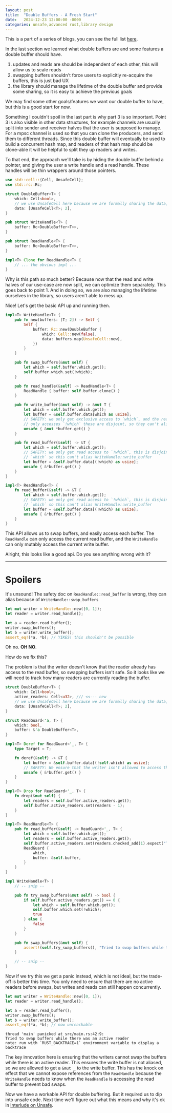 ```yaml
---
layout: post
title:  "Double Buffers - A Fresh Start"
date:   2024-12-23 12:00:00 -0000
categories: unsafe,advanced rust,library design
---
```


This is a part of a series of blogs, you can see the full list [here](Double-Buffer-1.html).

In the last section we learned what double buffers are and some features a double buffer should have.
 1. updates and reads are should be independent of each other, this will allow us to scale reads
 2. swapping buffers shouldn't force users to explicitly re-acquire the buffers, this is just bad UX
 3. the library should manage the lifetime of the double buffer and provide some sharing, so it is easy to achieve the previous goals

We may find some other goals/features we want our double buffer to have, but this is a good start for now.

Something I couldn't spoil in the last part is why part 3 is so important.
Point 3 is also visible in other data structures, for example channels are usually split into sender and receiver
halves that the user is supposed to manage. For a mpsc channel is used so that you can clone the producers, and
send them to different threads. Since this double buffer will eventually be used to build a concurrent hash map,
and readers of that hash map should be clone-able it will be helpful to split they up readers and writes.

To that end, the approach we'll take is by hiding the double buffer behind a pointer, and giving the user a write handle and a read handle.
These handles will be thin wrappers around those pointers.

```rust
use std::cell::{Cell, UnsafeCell};
use std::rc::Rc;

struct DoubleBuffer<T> {
    which: Cell<bool>,
    // we use UnsafeCell here because we are formally sharing the data, even if they are all accesses are disjoint
    data: [UnsafeCell<T>; 2],
}

pub struct WriteHandle<T> {
    buffer: Rc<DoubleBuffer<T>>,
}

pub struct ReadHandle<T> {
    buffer: Rc<DoubleBuffer<T>>,
}

impl<T> Clone for ReadHandle<T> {
    // ... the obvious impl ...
}
```

Why is this path so much better? Because now that the read and write halves of our use-case are now split, we can optimize them separately.
This goes back to point 1. And in doing so, we are also managing the lifetime ourselves in the library, so users aren't able to mess up.

Nice! Let's get the basic API up and running then.

```rust
impl<T> WriteHandle<T> {
    pub fn new(buffers: [T; 2]) -> Self {
        Self {
            buffer: Rc::new(DoubleBuffer {
                which: Cell::new(false),
                data: buffers.map(UnsafeCell::new),
            })
        }
    }

    pub fn swap_buffers(&mut self) {
        let which = self.buffer.which.get();
        self.buffer.which.set(!which);
    }

    pub fn read_handle(&self) -> ReadHandle<T> {
        ReadHandle { buffer: self.buffer.clone() }
    }

    pub fn write_buffer(&mut self) -> &mut T {
        let which = self.buffer.which.get();
        let buffer = &self.buffer.data[which as usize];
        // SAFETY: we only get exclusive access to `which`, and the read handle
        // only accesses `!which` these are disjoint, so they can't alias
        unsafe { &mut *buffer.get() }
    }

    pub fn read_buffer(&self) -> &T {
        let which = self.buffer.which.get();
        // SAFETY: we only get read access to `!which`, this is disjoint with
        // `which` so this can't alias WriteHandle::write_buffer
        let buffer = &self.buffer.data[(!which) as usize];
        unsafe { &*buffer.get() }
    }
}

impl<T> ReadHandle<T> {
    fn read_buffer(&self) -> &T {
        let which = self.buffer.which.get();
        // SAFETY: we only get read access to `!which`, this is disjoint with
        // `which` so this can't alias WriteHandle::write_buffer
        let buffer = &self.buffer.data[(!which) as usize];
        unsafe { &*buffer.get() }
    }
}
```

This API allows us to swap buffers, and easily access each buffer. The `ReadHandle`
can only access the current read buffer, and the `WriteHandle` can only mutably access the
current write buffer.

Alright, this looks like a good api. Do you see anything wrong with it? 


---

# Spoilers

It's unsound! The safety doc on `ReadHandle::read_buffer` is wrong, they can alias because of `WriteHandle::swap_buffers`

```rust
let mut writer = WriteHandle::new([0, 1]);
let reader = writer.read_handle();

let a = reader.read_buffer();
writer.swap_buffers();
let b = writer.write_buffer();
assert_eq!(*a, *b); // YIKES! this shouldn't be possible
```

Oh no. **OH NO**.

How do we fix this?

The problem is that the writer doesn't know that the reader already has access to the read buffer, so swapping buffers isn't safe.
So it looks like we will need to track how many readers are currently reading the buffer.

```rust
struct DoubleBuffer<T> {
    which: Cell<bool>,
    active_readers: Cell<u32>, /// <<--- new
    // we use UnsafeCell here because we are formally sharing the data, even if they are all accesses are disjoint
    data: [UnsafeCell<T>; 2],
}

struct ReadGuard<'a, T> {
    which: bool,
    buffer: &'a DoubleBuffer<T>,
}

impl<T> Deref for ReadGuard<'_, T> {
    type Target = T;

    fn deref(&self) -> &T {
        let buffer = &self.buffer.data[(!self.which) as usize];
        // SAFETY: We ensure that the writer isn't allowed to access this data
        unsafe { &*buffer.get() }
    }
}

impl<T> Drop for ReadGuard<'_, T> {
    fn drop(&mut self) {
        let readers = self.buffer.active_readers.get();
        self.buffer.active_readers.set(readers - 1);
    }
}

impl<T> ReadHandle<T> {
    pub fn read_buffer(&self) -> ReadGuard<'_, T> {
        let which = self.buffer.which.get();
        let readers = self.buffer.active_readers.get();
        self.buffer.active_readers.set(readers.checked_add(1).expect("Tried to read too many times"));
        ReadGuard {
            which,
            buffer: &self.buffer,
        }
    }
}

impl WriteHandle<T> {
    // -- snip --

    pub fn try_swap_buffers(&mut self) -> bool {
        if self.buffer.active_readers.get() == 0 {
            let which = self.buffer.which.get();
            self.buffer.which.set(!which);
            true
        } else {
            false
        }
    }

    pub fn swap_buffers(&mut self) {
        assert!(self.try_swap_buffers(), "Tried to swap buffers while there was an active reader")
    }

    // -- snip --
}
```

Now if we try this we get a panic instead, which is not ideal, but the trade-off is better this time.
You only need to ensure that there are no active readers before swaps, but writes and reads can still
happen concurrently.

```rust
let mut writer = WriteHandle::new([0, 1]);
let reader = writer.read_handle();

let a = reader.read_buffer();
writer.swap_buffers();
let b = writer.write_buffer();
assert_eq!(*a, *b); // now unreachable
```

```text
thread 'main' panicked at src/main.rs:42:9:
Tried to swap buffers while there was an active reader
note: run with `RUST_BACKTRACE=1` environment variable to display a backtrace
```

The key innovation here is ensuring that the writers cannot swap the buffers while there is an active reader.
This ensures the write buffer is not aliased, so we are allowed to get a `&mut _` to the write buffer.
This has the knock on effect that we cannot expose references from the `ReadHandle` because the `WriteHandle`
needs to know when the `ReadHandle` is accessing the read buffer to prevent bad swaps.

Now we have a workable API for double buffering. But it required us to dip into unsafe code.
Next time we'll figure out what this means and why it's ok in [Interlude on Unsafe](Double-Buffer-4.html).
